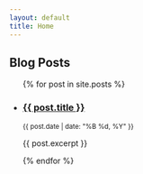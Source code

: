 ```yaml
---
layout: default
title: Home
---
```


## Blog Posts

<ul>
  {% for post in site.posts %}
    <li>
      <h3>
        <a href="{{ post.url | relative_url }}">{{ post.title }}</a>
      </h3>
      <p><small>{{ post.date | date: "%B %d, %Y" }}</small></p>
      <p>{{ post.excerpt }}</p>
    </li>
  {% endfor %}
</ul>
